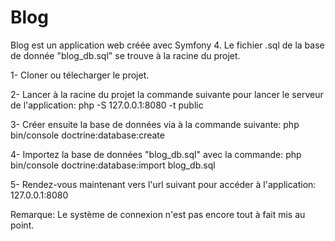 # Blog
Blog est un application web créée avec Symfony 4. 
Le fichier .sql de la base de donnée "blog_db.sql" se trouve à la racine du projet.

1- Cloner ou télecharger le projet.

2- Lancer à la racine du projet la commande suivante pour lancer le serveur de l'application: php -S 127.0.0.1:8080 -t public

3- Créer ensuite la base de données via à la commande suivante: php bin/console doctrine:database:create

4- Importez la base de données "blog_db.sql" avec la commande: php bin/console doctrine:database:import blog_db.sql

5- Rendez-vous maintenant vers l'url suivant pour accéder à l'application: 127.0.0.1:8080

Remarque: Le système de connexion n'est pas encore tout à fait mis au point.